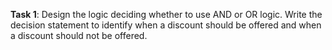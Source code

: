 **Task 1**: Design the logic deciding whether to use AND or OR logic. Write the decision statement to identify when a discount should be offered and when a discount should not be offered.
